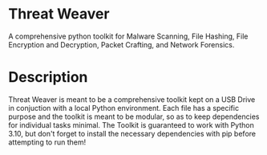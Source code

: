 # Threat Weaver
A comprehensive python toolkit for Malware Scanning, File Hashing, File Encryption and Decryption, Packet Crafting, and Network Forensics.


# Description
Threat Weaver is meant to be a comprehensive toolkit kept on a USB Drive in conjuction with a local Python environment.
Each file has a specific purpose and the toolkit is meant to be modular, so as to keep dependencies for individual tasks minimal.
The Toolkit is guaranteed to work with Python 3.10, but don't forget to install the necessary dependencies with pip before attempting to run them!